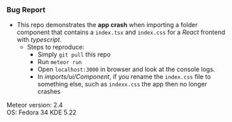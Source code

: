 ### Bug Report 
- This repo demonstrates the **app crash** when importing a folder component that contains a `index.tsx` and `index.css` for a _React_ frontend with _typescript_.
   - Steps to reproduce:
      - Simply `git pull` this repo
      - Run `meteor run`
      - Open `localhost:3000` in browser and look at the console logs.  
      - In _imports/ui/Component_, if you rename the `index.css` file to something else, such as `indexx.css` the app then no longer crashes


Meteor version: 2.4 </br>
OS: Fedora 34 KDE 5.22